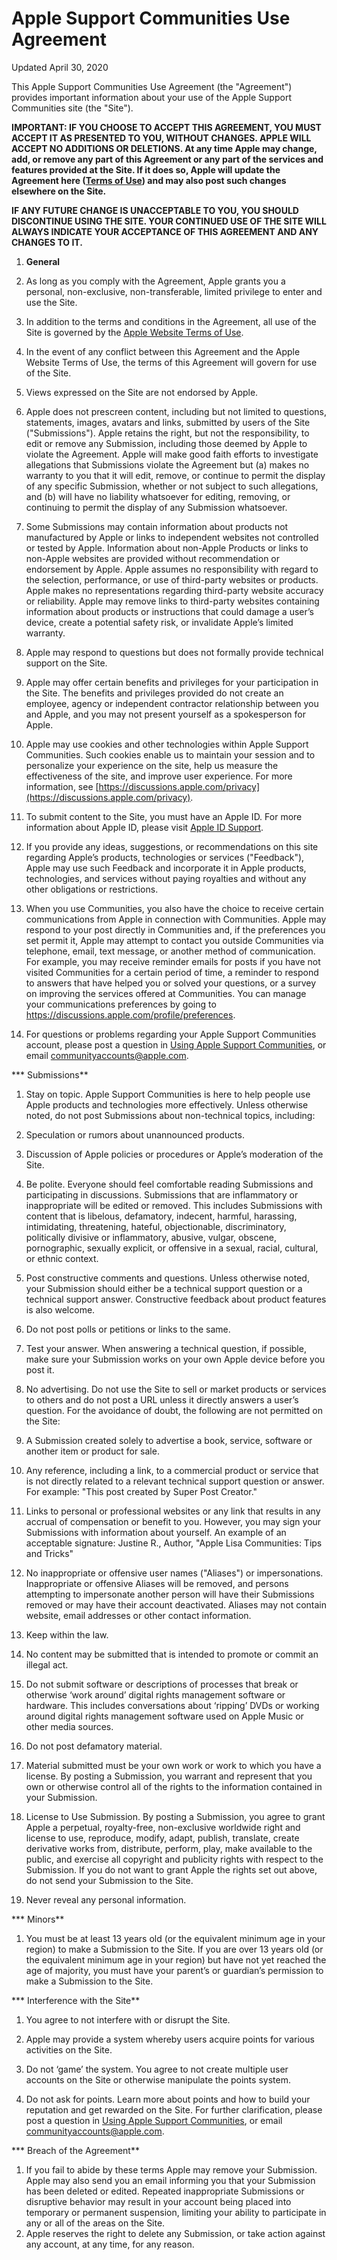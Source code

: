 Apple Support Communities Use Agreement
=======================================

Updated April 30, 2020

This Apple Support Communities Use Agreement (the "Agreement") provides important information about your use of the Apple Support Communities site (the "Site").

**IMPORTANT: IF YOU CHOOSE TO ACCEPT THIS AGREEMENT, YOU MUST ACCEPT IT AS PRESENTED TO YOU, WITHOUT CHANGES. APPLE WILL ACCEPT NO ADDITIONS OR DELETIONS. At any time Apple may change, add, or remove any part of this Agreement or any part of the services and features provided at the Site. If it does so, Apple will update the Agreement here ([Terms of Use](https://discussions.apple.com/terms)) and may also post such changes elsewhere on the Site.**

**IF ANY FUTURE CHANGE IS UNACCEPTABLE TO YOU, YOU SHOULD DISCONTINUE USING THE SITE. YOUR CONTINUED USE OF THE SITE WILL ALWAYS INDICATE YOUR ACCEPTANCE OF THIS AGREEMENT AND ANY CHANGES TO IT.**

1.  **General**

1.  As long as you comply with the Agreement, Apple grants you a personal, non-exclusive, non-transferable, limited privilege to enter and use the Site.
2.  In addition to the terms and conditions in the Agreement, all use of the Site is governed by the [Apple Website Terms of Use](https://www.apple.com/legal/internet-services/terms/site.html).
3.  In the event of any conflict between this Agreement and the Apple Website Terms of Use, the terms of this Agreement will govern for use of the Site.
4.  Views expressed on the Site are not endorsed by Apple.
5.  Apple does not prescreen content, including but not limited to questions, statements, images, avatars and links, submitted by users of the Site ("Submissions"). Apple retains the right, but not the responsibility, to edit or remove any Submission, including those deemed by Apple to violate the Agreement. Apple will make good faith efforts to investigate allegations that Submissions violate the Agreement but (a) makes no warranty to you that it will edit, remove, or continue to permit the display of any specific Submission, whether or not subject to such allegations, and (b) will have no liability whatsoever for editing, removing, or continuing to permit the display of any Submission whatsoever.
6.  Some Submissions may contain information about products not manufactured by Apple or links to independent websites not controlled or tested by Apple. Information about non-Apple Products or links to non-Apple websites are provided without recommendation or endorsement by Apple. Apple assumes no responsibility with regard to the selection, performance, or use of third-party websites or products. Apple makes no representations regarding third-party website accuracy or reliability. Apple may remove links to third-party websites containing information about products or instructions that could damage a user’s device, create a potential safety risk, or invalidate Apple’s limited warranty.
7.  Apple may respond to questions but does not formally provide technical support on the Site.
8.  Apple may offer certain benefits and privileges for your participation in the Site. The benefits and privileges provided do not create an employee, agency or independent contractor relationship between you and Apple, and you may not present yourself as a spokesperson for Apple.
9.  Apple may use cookies and other technologies within Apple Support Communities. Such cookies enable us to maintain your session and to personalize your experience on the site, help us measure the effectiveness of the site, and improve user experience. For more information, see [https://discussions.apple.com/privacy](https://discussions.apple.com/privacy).
10.  To submit content to the Site, you must have an Apple ID. For more information about Apple ID, please visit [Apple ID Support](https://support.apple.com/apple-id).
11.  If you provide any ideas, suggestions, or recommendations on this site regarding Apple’s products, technologies or services ("Feedback"), Apple may use such Feedback and incorporate it in Apple products, technologies, and services without paying royalties and without any other obligations or restrictions.
12.  When you use Communities, you also have the choice to receive certain communications from Apple in connection with Communities. Apple may respond to your post directly in Communities and, if the preferences you set permit it, Apple may attempt to contact you outside Communities via telephone, email, text message, or another method of communication. For example, you may receive reminder emails for posts if you have not visited Communities for a certain period of time, a reminder to respond to answers that have helped you or solved your questions, or a survey on improving the services offered at Communities. You can manage your communications preferences by going to https://discussions.apple.com/profile/preferences.
13.  For questions or problems regarding your Apple Support Communities account, please post a question in [Using Apple Support Communities](https://discussions.apple.com/community/using_apple_support_communities), or email [communityaccounts@apple.com](mailto:communityaccounts@apple.com).

***   Submissions**

1.  Stay on topic. Apple Support Communities is here to help people use Apple products and technologies more effectively. Unless otherwise noted, do not post Submissions about non-technical topics, including:

1.  Speculation or rumors about unannounced products.
2.  Discussion of Apple policies or procedures or Apple’s moderation of the Site.

3.  Be polite. Everyone should feel comfortable reading Submissions and participating in discussions. Submissions that are inflammatory or inappropriate will be edited or removed. This includes Submissions with content that is libelous, defamatory, indecent, harmful, harassing, intimidating, threatening, hateful, objectionable, discriminatory, politically divisive or inflammatory, abusive, vulgar, obscene, pornographic, sexually explicit, or offensive in a sexual, racial, cultural, or ethnic context.
4.  Post constructive comments and questions. Unless otherwise noted, your Submission should either be a technical support question or a technical support answer. Constructive feedback about product features is also welcome.
5.  Do not post polls or petitions or links to the same.
6.  Test your answer. When answering a technical question, if possible, make sure your Submission works on your own Apple device before you post it.
7.  No advertising. Do not use the Site to sell or market products or services to others and do not post a URL unless it directly answers a user’s question. For the avoidance of doubt, the following are not permitted on the Site:

1.  A Submission created solely to advertise a book, service, software or another item or product for sale.
2.  Any reference, including a link, to a commercial product or service that is not directly related to a relevant technical support question or answer. For example: "This post created by Super Post Creator."
3.  Links to personal or professional websites or any link that results in any accrual of compensation or benefit to you. However, you may sign your Submissions with information about yourself. An example of an acceptable signature: Justine R., Author, "Apple Lisa Communities: Tips and Tricks"

9.  No inappropriate or offensive user names ("Aliases") or impersonations. Inappropriate or offensive Aliases will be removed, and persons attempting to impersonate another person will have their Submissions removed or may have their account deactivated. Aliases may not contain website, email addresses or other contact information.
10.  Keep within the law.

1.  No content may be submitted that is intended to promote or commit an illegal act.
2.  Do not submit software or descriptions of processes that break or otherwise ‘work around’ digital rights management software or hardware. This includes conversations about ‘ripping’ DVDs or working around digital rights management software used on Apple Music or other media sources.
3.  Do not post defamatory material.

12.  Material submitted must be your own work or work to which you have a license. By posting a Submission, you warrant and represent that you own or otherwise control all of the rights to the information contained in your Submission.
13.  License to Use Submission. By posting a Submission, you agree to grant Apple a perpetual, royalty-free, non-exclusive worldwide right and license to use, reproduce, modify, adapt, publish, translate, create derivative works from, distribute, perform, play, make available to the public, and exercise all copyright and publicity rights with respect to the Submission. If you do not want to grant Apple the rights set out above, do not send your Submission to the Site.
14.  Never reveal any personal information.

***   Minors**

1.  You must be at least 13 years old (or the equivalent minimum age in your region) to make a Submission to the Site. If you are over 13 years old (or the equivalent minimum age in your region) but have not yet reached the age of majority, you must have your parent’s or guardian’s permission to make a Submission to the Site.

***   Interference with the Site**

1.  You agree to not interfere with or disrupt the Site.
2.  Apple may provide a system whereby users acquire points for various activities on the Site.

1.  Do not ‘game’ the system. You agree to not create multiple user accounts on the Site or otherwise manipulate the points system.
2.  Do not ask for points. Learn more about points and how to build your reputation and get rewarded on the Site. For further clarification, please post a question in [Using Apple Support Communities](https://discussions.apple.com/community/using_apple_support_communities), or email [communityaccounts@apple.com](mailto:communityaccounts@apple.com).

***   Breach of the Agreement**

1.  If you fail to abide by these terms Apple may remove your Submission. Apple may also send you an email informing you that your Submission has been deleted or edited. Repeated inappropriate Submissions or disruptive behavior may result in your account being placed into temporary or permanent suspension, limiting your ability to participate in any or all of the areas on the Site.
2.  Apple reserves the right to delete any Submission, or take action against any account, at any time, for any reason.